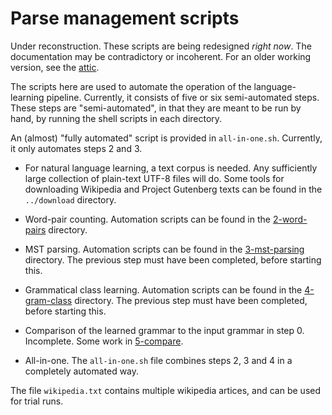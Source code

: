 
Parse management scripts
========================

Under reconstruction.  These scripts are being redesigned *right now*.
The documentation may be contradictory or incoherent. For an older working
version, see the [attic](../attic/run-v3).

The scripts here are used to automate the operation of the
language-learning pipeline. Currently, it consists of five or six
semi-automated steps. These steps are "semi-automated", in that
they are meant to be run by hand, by running the shell scripts
in each directory.

An (almost) "fully automated" script is provided in `all-in-one.sh`.
Currently, it only automates steps 2 and 3.

* For natural language learning, a text corpus is needed. Any
  sufficiently large collection of plain-text UTF-8 files will do.
  Some tools for downloading Wikipedia and Project Gutenberg texts
  can be found in the `../download` directory.

* Word-pair counting. Automation scripts can be found in the
  [2-word-pairs](2-word-pairs) directory.

* MST parsing. Automation scripts can be found in the
  [3-mst-parsing](3-mst-parsing) directory. The previous step must
  have been completed, before starting this.

* Grammatical class learning. Automation scripts can be found in the
  [4-gram-class](4-gram-class) directory. The previous step must
  have been completed, before starting this.

* Comparison of the learned grammar to the input grammar in step 0.
  Incomplete. Some work in [5-compare](5-compare).

* All-in-one. The `all-in-one.sh` file combines steps 2, 3 and 4 in
  a completely automated way.


The file `wikipedia.txt` contains multiple wikipedia artices, and can be
used for trial runs.
